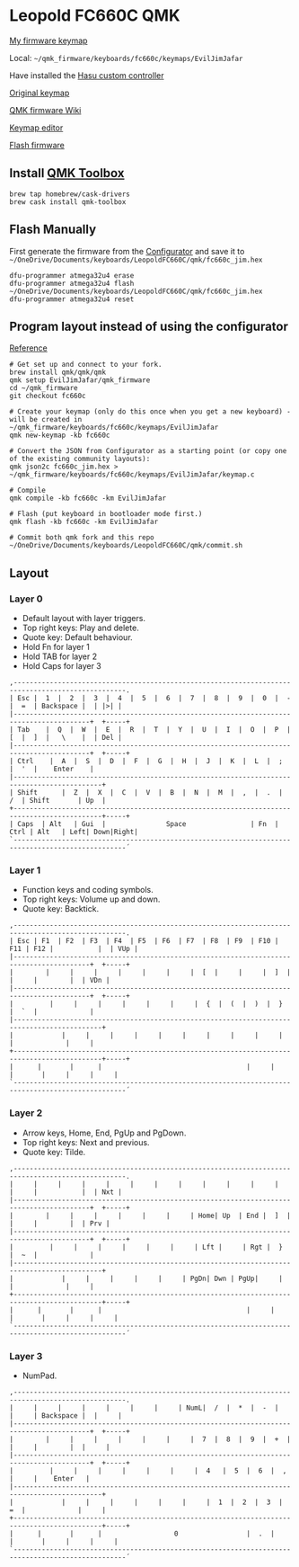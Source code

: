 # Leopold FC660C QMK

[My firmware keymap](https://github.com/EvilJimJafar/qmk_firmware/tree/fc660c/keyboards/fc660c/keymaps/EvilJimJafar)

Local: `~/qmk_firmware/keyboards/fc660c/keymaps/EvilJimJafar`

Have installed the [Hasu custom controller](https://geekhack.org/index.php?topic=88439.0)

[Original keymap](https://i.imgur.com/fg89nez.jpg)

[QMK firmware Wiki](https://docs.qmk.fm/#/)

[Keymap editor](https://config.qmk.fm/#/fc660c/LAYOUT)

[Flash firmware](https://docs.qmk.fm/#/newbs_flashing)

## Install [QMK Toolbox](https://github.com/qmk/qmk_toolbox)

```
brew tap homebrew/cask-drivers
brew cask install qmk-toolbox
```

## Flash Manually

First generate the firmware from the [Configurator](https://config.qmk.fm/#/) and save it to `~/OneDrive/Documents/keyboards/LeopoldFC660C/qmk/fc660c_jim.hex`

```
dfu-programmer atmega32u4 erase
dfu-programmer atmega32u4 flash ~/OneDrive/Documents/keyboards/LeopoldFC660C/qmk/fc660c_jim.hex
dfu-programmer atmega32u4 reset
```

## Program layout instead of using the configurator

[Reference](https://beta.docs.qmk.fm/developing-qmk/qmk-reference/)

```
# Get set up and connect to your fork.
brew install qmk/qmk/qmk
qmk setup EvilJimJafar/qmk_firmware
cd ~/qmk_firmware
git checkout fc660c

# Create your keymap (only do this once when you get a new keyboard) - will be created in ~/qmk_firmware/keyboards/fc660c/keymaps/EvilJimJafar
qmk new-keymap -kb fc660c

# Convert the JSON from Configurator as a starting point (or copy one of the existing community layouts):
qmk json2c fc660c_jim.hex > ~/qmk_firmware/keyboards/fc660c/keymaps/EvilJimJafar/keymap.c

# Compile
qmk compile -kb fc660c -km EvilJimJafar

# Flash (put keyboard in bootloader mode first.)
qmk flash -kb fc660c -km EvilJimJafar

# Commit both qmk fork and this repo
~/OneDrive/Documents/keyboards/LeopoldFC660C/qmk/commit.sh
```

## Layout

### Layer 0

- Default layout with layer triggers.
- Top right keys: Play and delete.
- Quote key: Default behaviour.
- Hold Fn for layer 1
- Hold TAB for layer 2
- Hold Caps for layer 3

```
,--------------------------------------------------------------------------------------------------.
| Esc |  1  |  2  |  3  |  4  |  5  |  6  |  7  |  8  |  9  |  0  |  -  |  =  | Backspace |  | |>| |
|-----------------------------------------------------------------------------------------+  +-----+
| Tab    |  Q  |  W  |  E  |  R  |  T  |  Y  |  U  |  I  |  O  |  P  |  [  |  ]  |   \    |  | Del |
|-----------------------------------------------------------------------------------------+  +-----+
| Ctrl    |  A  |  S  |  D  |  F  |  G  |  H  |  J  |  K  |  L  |  ;  |  '  |    Enter    |
|--------------------------------------------------------------------------------------------+
| Shift      |  Z  |  X  |  C  |  V  |  B  |  N  |  M  |  ,  |  .  |  /  | Shift       | Up  |
+--------------------------------------------------------------------------------------------+-----+
| Caps  | Alt   | Gui  |               Space                | Fn  | Ctrl | Alt   | Left| Down|Right|
`--------------------------------------------------------------------------------------------------´
```

### Layer 1

- Function keys and coding symbols.
- Top right keys: Volume up and down.
- Quote key: Backtick.

```
,--------------------------------------------------------------------------------------------------.
| Esc | F1  | F2  | F3  | F4  | F5  | F6  | F7  | F8  | F9  | F10 | F11 | F12 |           |  | VUp |
|-----------------------------------------------------------------------------------------+  +-----+
|        |     |     |     |     |     |     |  [  |     |     |  ]  |     |     |        |  | VDn |
|-----------------------------------------------------------------------------------------+  +-----+
|         |     |     |     |     |     |     |  {  |  (  |  )  |  }  |  `  |             |
|--------------------------------------------------------------------------------------------+
|            |     |     |     |     |     |     |     |     |     |     |             |     |
+--------------------------------------------------------------------------------------------+-----+
|      |       |      |                                    |     |      |       |     |     |     |
`--------------------------------------------------------------------------------------------------´
```

### Layer 2

- Arrow keys, Home, End, PgUp and PgDown.
- Top right keys: Next and previous.
- Quote key: Tilde.

```
,--------------------------------------------------------------------------------------------------.
|     |     |     |     |     |     |     |     |     |     |     |     |     |           |  | Nxt |
|-----------------------------------------------------------------------------------------+  +-----+
|        |     |     |     |     |     |     | Home| Up  | End |  ]  |     |     |        |  | Prv |
|-----------------------------------------------------------------------------------------+  +-----+
|         |     |     |     |     |     |     | Lft |     | Rgt |  }  |  ~  |             |
|--------------------------------------------------------------------------------------------+
|            |     |     |     |     |     | PgDn| Dwn | PgUp|     |     |             |     |
+--------------------------------------------------------------------------------------------+-----+
|      |       |      |                                    |     |      |       |     |     |     |
`--------------------------------------------------------------------------------------------------´
```

### Layer 3

- NumPad.

```
,--------------------------------------------------------------------------------------------------.
|     |     |     |     |     |     |     | NumL|  /  |  *  |  -  |     |     | Backspace |  |     |
|-----------------------------------------------------------------------------------------+  +-----+
|        |     |     |     |     |     |     |  7  |  8  |  9  |  +  |     |     |        |  |     |
|-----------------------------------------------------------------------------------------+  +-----+
|         |     |     |     |     |     |     |  4   |  5  |  6  |  ,  |     |    Enter   |
|--------------------------------------------------------------------------------------------+
|            |     |     |     |     |     |     |  1  |  2  |  3  |  =  |             |     |
+--------------------------------------------------------------------------------------------+-----+
|      |       |      |                  0                 |  .  |      |       |     |     |     |
`--------------------------------------------------------------------------------------------------´
```